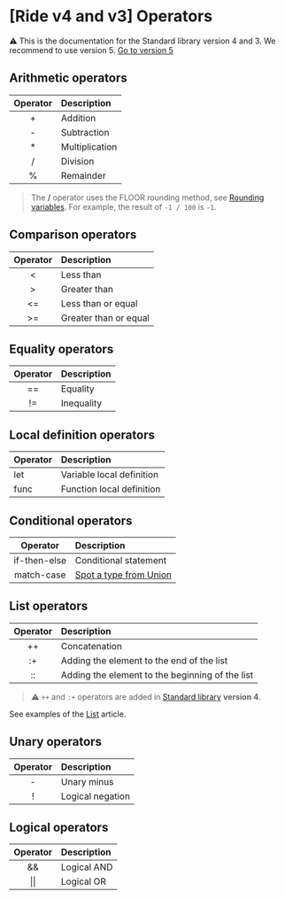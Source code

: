 # [Ride v4 and v3] Operators

:warning: This is the documentation for the Standard library version 4 and 3. We recommend to use version 5. [Go to version 5](/en/ride/operators/)

## Arithmetic operators

| Operator | Description |
| :---: | :--- |
| + | Addition |
| - | Subtraction |
| \* | Multiplication |
| / | Division |
| % | Remainder |

> The **/** operator uses the FLOOR rounding method, see [Rounding variables](/en/ride/functions/built-in-functions/math-functions#rounding-variables). For example, the result of `-1 / 100` is `-1`.

## Comparison operators

| Operator | Description |
| :---: | :--- |
| &lt; | Less than |
| &gt; | Greater than |
| &lt;= | Less than or equal |
| &gt;= | Greater than or equal |

## Equality operators

| Operator | Description |
| :---: | :--- |
| == | Equality |
| != | Inequality |

## Local definition operators

| Operator | Description |
| :--- | :--- |
| let | Variable local definition |
| func | Function local definition |

## Conditional operators

| Operator | Description |
| :---: | :--- |
| if-then-else | Conditional statement |
| match-case | [Spot a type from Union](/en/ride/operators/match-case) |

## List operators

| Operator | Description |
| :---: | :--- |
| ++ | Concatenation |
| :+ | Adding the element to the end of the list |
| :: | Adding the element to the beginning of the list |

> :warning: `++` and `:+` operators are added in [Standard library](/en/ride/script/standard-library) **version 4**.

See examples of the [List](/en/ride/data-types/list) article.

## Unary operators

| Operator | Description |
| :---: | :--- |
| - | Unary minus |
| ! | Logical negation |

## Logical operators

| Operator | Description |
| :---: | :--- |
| && | Logical AND |
| &#124;&#124; | Logical OR |
